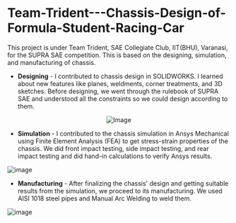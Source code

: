 # Team-Trident---Chassis-Design-of-Formula-Student-Racing-Car

This project is under  Team Trident, SAE Collegiate Club, IIT(BHU), Varanasi, for the SUPRA SAE competition. This is based on the designing, simulation, and manufacturing of chassis.

* **Designing** - I contributed to chassis design in SOLIDWORKS. I learned about new features like planes, weldments, corner treatments, and 3D sketches. Before designing, we went through the rulebook of SUPRA SAE and understood all the constraints so we could design according to them.

<div align="center">
  <img src="https://github.com/nk-16/Team-Trident---Chassis-Design-of-Formula-Student-Racing-Car/assets/128499808/21db51c2-9016-47e5-a4c4-bfd43aef71ca" alt="Image">
</div>

* **Simulation** - I contributed to the chassis simulation in Ansys Mechanical using Finite Element Analysis (FEA) to get stress-strain properties of the chassis. We did front impact testing, side impact testing, and rear impact testing and did hand-in calculations to verify Ansys results.

![image](https://github.com/nk-16/Team-Trident---Chassis-Design-of-Formula-Student-Racing-Car/assets/128499808/95e1e4a4-5c71-4421-9729-940c199057cf)

* **Manufacturing** -  After finalizing the chassis' design and getting suitable results from the simulation, we proceed to its manufacturing. We used AISI 1018 steel pipes and Manual Arc Welding to weld them.

![image](https://github.com/nk-16/Team-Trident---Chassis-Design-of-Formula-Student-Racing-Car/assets/128499808/fd9a1b54-c2e5-4b1b-bb89-d70b6a237d18)
